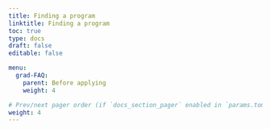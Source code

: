 ```yaml
---
title: Finding a program
linktitle: Finding a program
toc: true
type: docs
draft: false
editable: false

menu:
  grad-FAQ:
    parent: Before applying
    weight: 4

# Prev/next pager order (if `docs_section_pager` enabled in `params.toml`)
weight: 4
---
```

